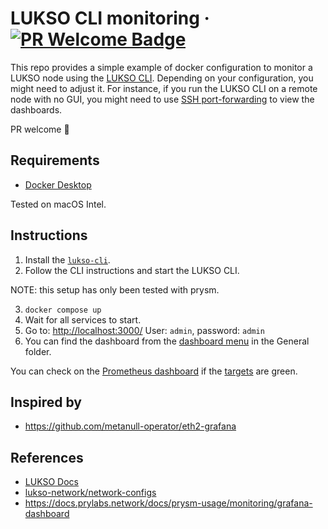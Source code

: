 # LUKSO CLI monitoring &middot; [![PR Welcome Badge](https://badgen.net/https/pr-welcome-badge.vercel.app/api/badge/Hugoo/lukso-cli-monitoring)](https://github.com/Hugoo/lukso-cli-monitoring/issues?q=archived:false+is:issue+is:open+sort:updated-desc+label%3A%22help%20wanted%22%2C%22good%20first%20issue%22)

This repo provides a simple example of docker configuration to monitor a LUKSO node using the [LUKSO CLI](https://github.com/lukso-network/tools-lukso-cli). Depending on your configuration, you might need to adjust it. For instance, if you run the LUKSO CLI on a remote node with no GUI, you might need to use [SSH port-forwarding](https://unix.stackexchange.com/a/115906) to view the dashboards.

PR welcome 🤗

## Requirements

- [Docker Desktop](https://www.docker.com/products/docker-desktop/)

Tested on macOS Intel.

## Instructions

1. Install the [`lukso-cli`](https://github.com/lukso-network/tools-lukso-cli).
2. Follow the CLI instructions and start the LUKSO CLI.

NOTE: this setup has only been tested with prysm.

3. `docker compose up`
4. Wait for all services to start.
5. Go to: <http://localhost:3000/>
   User: `admin`, password: `admin`
6. You can find the dashboard from the [dashboard menu](http://localhost:3000/dashboards) in the General folder.

You can check on the [Prometheus dashboard](http://localhost:9090/) if the [targets](http://localhost:9090/targets?search=) are green.

## Inspired by

- <https://github.com/metanull-operator/eth2-grafana>

## References

- [LUKSO Docs](https://docs.lukso.tech)
- [lukso-network/network-configs](https://github.com/lukso-network/network-configs)
- <https://docs.prylabs.network/docs/prysm-usage/monitoring/grafana-dashboard>
